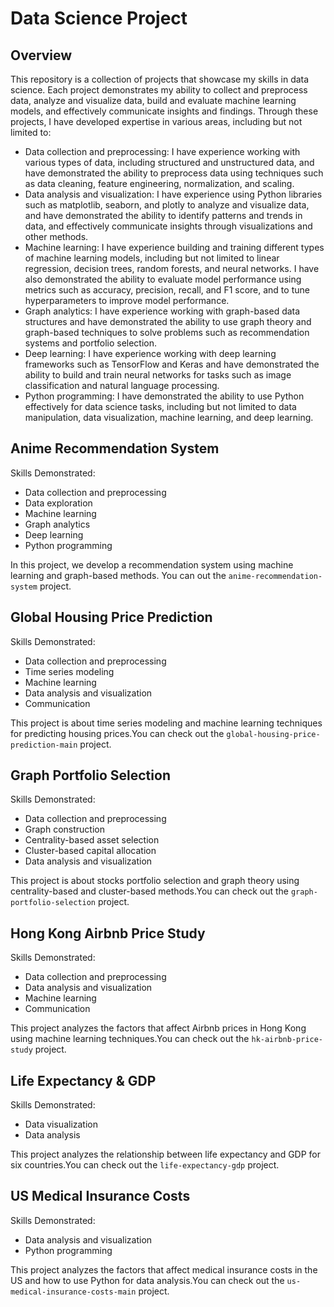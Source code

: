 # Data Science Project

## Overview

This repository is a collection of projects that showcase my skills in data science. Each project demonstrates my ability to collect and preprocess data, analyze and visualize data, build and evaluate machine learning models, and effectively communicate insights and findings. Through these projects, I have developed expertise in various areas, including but not limited to:

- Data collection and preprocessing: I have experience working with various types of data, including structured and unstructured data, and have demonstrated the ability to preprocess data using techniques such as data cleaning, feature engineering, normalization, and scaling.
- Data analysis and visualization: I have experience using Python libraries such as matplotlib, seaborn, and plotly to analyze and visualize data, and have demonstrated the ability to identify patterns and trends in data, and effectively communicate insights through visualizations and other methods.
- Machine learning: I have experience building and training different types of machine learning models, including but not limited to linear regression, decision trees, random forests, and neural networks. I have also demonstrated the ability to evaluate model performance using metrics such as accuracy, precision, recall, and F1 score, and to tune hyperparameters to improve model performance.
- Graph analytics: I have experience working with graph-based data structures and have demonstrated the ability to use graph theory and graph-based techniques to solve problems such as recommendation systems and portfolio selection.
- Deep learning: I have experience working with deep learning frameworks such as TensorFlow and Keras and have demonstrated the ability to build and train neural networks for tasks such as image classification and natural language processing.
- Python programming: I have demonstrated the ability to use Python effectively for data science tasks, including but not limited to data manipulation, data visualization, machine learning, and deep learning.

## Anime Recommendation System
Skills Demonstrated: 
- Data collection and preprocessing
- Data exploration
- Machine learning
- Graph analytics
- Deep learning
- Python programming

In this project, we develop a recommendation system using machine learning and graph-based methods. You can out the `anime-recommendation-system` project.

## Global Housing Price Prediction
Skills Demonstrated: 
- Data collection and preprocessing
- Time series modeling
- Machine learning
- Data analysis and visualization
- Communication

This project is about time series modeling and machine learning techniques for predicting housing prices.You can check out the `global-housing-price-prediction-main` project.

## Graph Portfolio Selection
Skills Demonstrated: 
- Data collection and preprocessing
- Graph construction
- Centrality-based asset selection
- Cluster-based capital allocation
- Data analysis and visualization

This project is about stocks portfolio selection and graph theory using centrality-based and cluster-based methods.You can check out the `graph-portfolio-selection` project.

## Hong Kong Airbnb Price Study
Skills Demonstrated: 
- Data collection and preprocessing
- Data analysis and visualization
- Machine learning
- Communication

This project analyzes the factors that affect Airbnb prices in Hong Kong using machine learning techniques.You can check out the `hk-airbnb-price-study` project.

## Life Expectancy & GDP
Skills Demonstrated: 
- Data visualization
- Data analysis

This project analyzes the relationship between life expectancy and GDP for six countries.You can check out the `life-expectancy-gdp` project.

## US Medical Insurance Costs
Skills Demonstrated: 
- Data analysis and visualization
- Python programming

This project analyzes the factors that affect medical insurance costs in the US and how to use Python for data analysis.You can check out the `us-medical-insurance-costs-main` project.